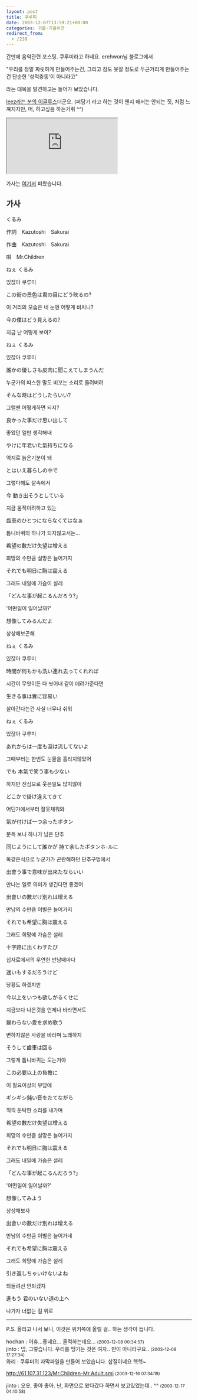 ```yaml
---
layout: post
title: 쿠루미
date: 2003-12-07T13:59:21+00:00
categories: 귀를-기울이면
redirect_from:
  - /239
---
```


간만에 음악관련 포스팅. 쿠루미라고 하네요. erehwon님 블로그에서

"우리를 정말 짜릿하게 만들어주는건, 그리고 잠도 못잘 정도로 두근거리게 만들어주는건 단순한 '성적충동'이 아니라고"

라는 대목을 발견하고는 들어가 보았습니다.

<a href="http://leez.egloos.com/137029">leez라는 분의 이글루스</a>더군요. (퍼담기 라고 하는 것이 왠지 해서는 안되는 짓, 처럼 느껴지지만, 머, 하고싶음 하는거쥐 ^^)

<iframe src="https://player.vimeo.com/video/28859417" frame webkitallowfullscreen mozallowfullscreen allowfullscreen></iframe>

가사는 <a href="http://www.rarira.com/MT/archives/rarira/2003/11/29@02:59AM.html" target="bb">여기서</a> 퍼왔습니다.

<h2>가사</h2>

くるみ

作詞　Kazutoshi　Sakurai

作曲　Kazutoshi　Sakurai

唄　Mr.Children

ねぇ くるみ

있잖아 쿠루미

この街の景色は君の目にどう映るの?

이 거리의 모습은 네 눈엔 어떻게 비치니?

今の僕はどう見えるの?

지금 난 어떻게 보여?

ねぇ くるみ

있잖아 쿠루미

誰かの優しさも皮肉に聞こえてしまうんだ

누군가의 따스한 말도 비꼬는 소리로 들려버려

そんな時はどうしたらいい?

그럴땐 어떻게하면 되지?

良かった事だけ思い出して

좋았던 일만 생각해내

やけに年老いた氣持ちになる

억지로 늙은기분이 돼

とはいえ暮らしの中で

그렇다해도 삶속에서

今 動き出そうとしている

지금 움직이려하고 있는

齒車のひとつにならなくてはなぁ

톱니바퀴의 하나가 되지않고서는...

希望の數だけ失望は增える

희망의 수만큼 실망은 늘어가지

それでも明日に胸は震える

그래도 내일에 가슴이 설레

「どんな事が起こるんだろう?」

'어떤일이 일어날까?'

想像してみるんだよ

상상해보곤해

ねぇ くるみ

있잖아 쿠루미

時間が何もかも洗い連れ去ってくれれば

시간이 무엇이든 다 씻어내 같이 데려가준다면

生きる事は實に容易い

살아간다는건 사실 너무나 쉬워

ねぇ くるみ

있잖아 쿠루미

あれからは一度も淚は流してないよ

그때부터는 한번도 눈물을 흘리지않았어

でも 本氣で笑う事も少ない

하지만 진심으로 웃은일도 많지않아

どこかで掛け違えてきて

어딘가에서부터 잘못채워와

氣が付けば一つ余ったボタン

문득 보니 하나가 남은 단추

同じようにして誰かが 持て余したボタンホ-ルに

똑같은식으로 누군가가 곤란해하던 단추구멍에서

出會う事で意味が出來たならいい

만나는 일로 의미가 생긴다면 좋겠어

出會いの數だけ別れは增える

만남의 수만큼 이별은 늘어가지

それでも希望に胸は震える

그래도 희망에 가슴은 설레

十字路に出くわすたび

십자로에서의 우연한 만남때마다

迷いもするだろうけど

당황도 하겠지만

今以上をいつも欲しがるくせに

지금보다 나은것을 언제나 바라면서도

變わらない愛を求め歌う

변하지않은 사랑을 바라며 노래하지

そうして齒車は回る

그렇게 톱니바퀴는 도는거야

この必要以上の負擔に

이 필요이상의 부담에

ギシギシ鈍い音をたてながら

끽끽 둔탁한 소리를 내가며

希望の數だけ失望は增える

희망의 수만큼 실망은 늘어가지

それでも明日に胸は震える

그래도 내일에 가슴은 설레

「どんな事が起こるんだろう?」

'어떤일이 일어날까?'

想像してみよう

상상해보자

出會いの數だけ別れは增える

만남의 수만큼 이별은 늘어가네

それでも希望に胸は震える

그래도 희망에 가슴은 설레

引き返しちゃいけないよね

되돌려선 안되겠지

進もう 君のいない道の上へ

나가자 너없는 길 위로

<hr />

P.S. 올리고 나서 보니, 이것은 위키쪽에 올릴 걸.. 하는 생각이 듭니다.
<div id=comments>
<div class=comment>
<!--- cmt:509 --->
<!--- mail: --->
<!--- parent:0 --->
hochan : 
어휴...좋네요...
울컥하는데요...
 <small>(2003-12-08 00:34:57)</small>
</div>
<div class=comment>
<!--- cmt:510 --->
<!--- mail: --->
<!--- parent:0 --->
jinto : 
넵, 그렇습니다. 우리를 땡기는 것은 여자.. 만이 아니라구요..
 <small>(2003-12-08 17:27:34)</small>
</div>
<div class=comment>
<!--- cmt:511 --->
<!--- mail: --->
<!--- parent:0 --->
와리 : 
쿠루미의 자막파일을 만들어 보았습니다.
삽질이네요 헥헥~

<a href="http://61.107.31.123/Mr.Children-Mr.Adult.smi">http://61.107.31.123/Mr.Children-Mr.Adult.smi</a>
 <small>(2003-12-16 07:34:19)</small>
</div>
<div class=comment>
<!--- cmt:512 --->
<!--- mail: --->
<!--- parent:0 --->
jinto : 
오옷, 좋아 좋아. 난, 화면으로 왔다갔다 하면서 보고있었는데.. ^^
 <small>(2003-12-17 04:10:58)</small>
</div>
</div>
